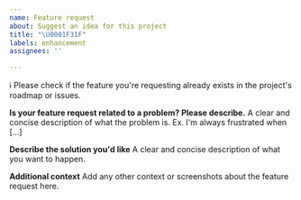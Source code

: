 ```yaml
---
name: Feature request
about: Suggest an idea for this project
title: "\U0001F31F"
labels: enhancement
assignees: ''

---
```


ℹ️ Please check if the feature you're requesting already exists in the project's roadmap or issues.

**Is your feature request related to a problem? Please describe.**
A clear and concise description of what the problem is. Ex. I'm always frustrated when [...]

**Describe the solution you'd like**
A clear and concise description of what you want to happen.

**Additional context**
Add any other context or screenshots about the feature request here.

